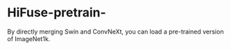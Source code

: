 # HiFuse-pretrain-
By directly merging Swin and ConvNeXt, you can load a pre-trained version of ImageNet1k.
